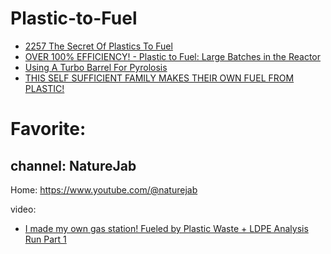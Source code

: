 # Plastic-to-Fuel
- [2257 The Secret Of Plastics To Fuel](https://youtu.be/1nhth93KJxs)
- [OVER 100% EFFICIENCY! - Plastic to Fuel: Large Batches in the Reactor](https://youtu.be/vP_PVq9Uvx0)
- [Using A Turbo Barrel For Pyrolosis](https://youtu.be/WhaVfAu288s?list=PLJ1IAeg4485Euf5kg2copgnp0FGahTUJO)
- [THIS SELF SUFFICIENT FAMILY MAKES THEIR OWN FUEL FROM PLASTIC!](https://youtu.be/TFuTCpCVSbM)

# Favorite:
## channel: NatureJab
Home: https://www.youtube.com/@naturejab

video:
- [I made my own gas station! Fueled by Plastic Waste + LDPE Analysis Run Part 1](https://youtu.be/NYDj-gD2GWg)
